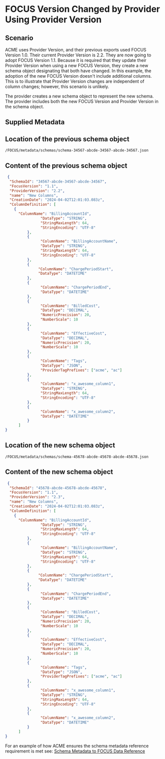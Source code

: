 # FOCUS Version Changed by Provider Using Provider Version

## Scenario

ACME uses Provider Version, and their previous exports used FOCUS Version 1.0. Their current Provider Version is 2.2. They are now going to adopt FOCUS Version 1.1. Because it is required that they update their Provider Version when using a new FOCUS Version, they create a new schema object designating that both have changed. In this example, the adoption of the new FOCUS Version doesn't include additional columns. This is to illustrate that Provider Version changes are independent of column changes; however, this scenario is unlikely.

The provider creates a new schema object to represent the new schema. The provider includes both the new FOCUS Version and Provider Version in the schema object.

## Supplied Metadata

## Location of the previous schema object

`/FOCUS/metadata/schemas/schema-34567-abcde-34567-abcde-34567.json`

## Content of the previous schema object

```json
 {
  "SchemaId": "34567-abcde-34567-abcde-34567",
  "FocusVersion": "1.1",
  "ProviderVersion": "2.2",
  "name": "New Columns",
  "CreationDate": "2024-04-02T12:01:03.083z",
  "ColumnDefinition": [
    {
      "ColumnName": "BillingAccountId",
                "DataType": "STRING",
                "StringMaxLength": 64,
                "StringEncoding": "UTF-8"
          },
          {
                "ColumnName": "BillingAccountName",
                "DataType": "STRING",
                "StringMaxLength": 64,
                "StringEncoding": "UTF-8"
          },
          {
               "ColumnName": "ChargePeriodStart",
               "DataType": "DATETIME"
          },
          {
                "ColumnName": "ChargePeriodEnd",
                "DataType": "DATETIME"
          },
          {
                "ColumnName": "BilledCost",
                "DataType": "DECIMAL",
                "NumericPrecision": 20,
                "NumberScale": 10
          },
          {
                "ColumnName": "EffectiveCost",
                "DataType": "DECIMAL",
                "NumericPrecision": 20,
                "NumberScale": 10
          },
          {
                "ColumnName": "Tags",
                "DataType": "JSON",
                "ProviderTagPrefixes": ["acme", "ac"]
          },
          {
                "ColumnName": "x_awesome_column1",
                "DataType": "STRING",
                "StringMaxLength": 64,
                "StringEncoding": "UTF-8"
          },
          {
                "ColumnName": "x_awesome_column2",
                "DataType": "DATETIME"
          }
      ]
}
```

## Location of the new schema object

`/FOCUS/metadata/schemas/schema-45678-abcde-45678-abcde-45678.json`

## Content of the new schema object

```json
 {
  "SchemaId": "45678-abcde-45678-abcde-45678",
  "FocusVersion": "1.1",
  "ProviderVersion": "2.3",
  "name": "New Columns",
  "CreationDate": "2024-04-02T12:01:03.083z",
  "ColumnDefinition": [
    {
      "ColumnName": "BillingAccountId",
                "DataType": "STRING",
                "StringMaxLength": 64,
                "StringEncoding": "UTF-8"
          },
          {
                "ColumnName": "BillingAccountName",
                "DataType": "STRING",
                "StringMaxLength": 64,
                "StringEncoding": "UTF-8"
          },
          {
               "ColumnName": "ChargePeriodStart",
               "DataType": "DATETIME"
          },
          {
                "ColumnName": "ChargePeriodEnd",
                "DataType": "DATETIME"
          },
          {
                "ColumnName": "BilledCost",
                "DataType": "DECIMAL",
                "NumericPrecision": 20,
                "NumberScale": 10
          },
          {
                "ColumnName": "EffectiveCost",
                "DataType": "DECIMAL",
                "NumericPrecision": 20,
                "NumberScale": 10
          },
          {
                "ColumnName": "Tags",
                "DataType": "JSON",
                "ProviderTagPrefixes": ["acme", "ac"]
          },
          {
                "ColumnName": "x_awesome_column1",
                "DataType": "STRING",
                "StringMaxLength": 64,
                "StringEncoding": "UTF-8"
          },
          {
                "ColumnName": "x_awesome_column2",
                "DataType": "DATETIME"
          }
      ]
}
```

For an example of how ACME ensures the schema metadata reference requirement is met see: [Schema Metadata to FOCUS Data Reference](schema_metadata_reference_example.md)
